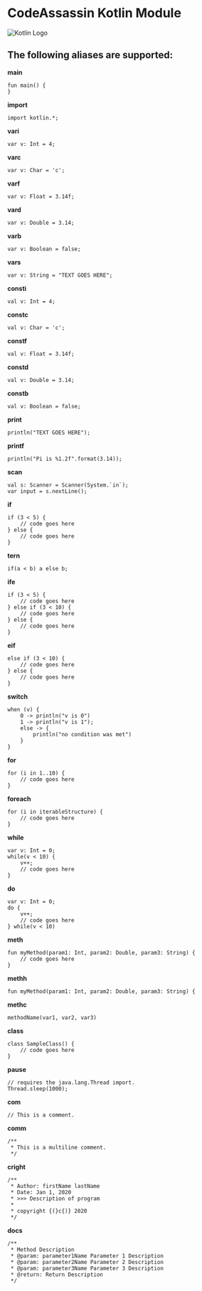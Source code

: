 # CodeAssassin Kotlin Module
![Kotlin Logo](https://github.com/Abesuden/Software-Engineering/blob/master/img/languageLogos/Kotlin_logo.png)

## The following aliases are supported:

**main**

```
fun main() {
}
```

**import**

```
import kotlin.*;
```

**vari**

```
var v: Int = 4;
```

**varc**

```
var v: Char = 'c';
```

**varf**

```
var v: Float = 3.14f;
```

**vard**

```
var v: Double = 3.14;
```

**varb**

```
var v: Boolean = false;
```

**vars**

```
var v: String = "TEXT GOES HERE";
```

**consti**

```
val v: Int = 4;
```

**constc**

```
val v: Char = 'c';
```

**constf**

```
val v: Float = 3.14f;
```

**constd**

```
val v: Double = 3.14;
```

**constb**

```
val v: Boolean = false;
```

**print**

```
println("TEXT GOES HERE");
```

**printf**

```
println("Pi is %1.2f".format(3.14));
```

**scan**

```
val s: Scanner = Scanner(System.`in`);
var input = s.nextLine();
```

**if**

```
if (3 < 5) {
    // code goes here
} else {
    // code goes here
}
```

**tern**

```
if(a < b) a else b;
```

**ife**

```
if (3 < 5) {
    // code goes here
} else if (3 < 10) {
    // code goes here
} else {
    // code goes here
}
```

**eif**

```
else if (3 < 10) { 
    // code goes here
} else {
    // code goes here
}
```

**switch**

```
when (v) {
    0 -> println("v is 0")
    1 -> println("v is 1");
    else -> {
        println("no condition was met")
    }
}
```

**for**

```
for (i in 1..10) {
    // code goes here
}
```

**foreach**

```
for (i in iterableStructure) {
    // code goes here
}
```

**while**

```
var v: Int = 0;
while(v < 10) {
    v++;
    // code goes here
}
```

**do**

```
var v: Int = 0;
do {
    v++;
    // code goes here
} while(v < 10)
```

**meth**

```
fun myMethod(param1: Int, param2: Double, param3: String) {
    // code goes here
}
```

**methh**

```
fun myMethod(param1: Int, param2: Double, param3: String) {
```

**methc**

```
methodName(var1, var2, var3)
```

**class**

```
class SampleClass() {
    // code goes here
}
```

**pause**

```
// requires the java.lang.Thread import.
Thread.sleep(1000);
```

**com**

```
// This is a comment.
```

**comm**

```
/**
 * This is a multiline comment.
 */
```

**cright**

```
/**
 * Author: firstName lastName
 * Date: Jan 1, 2020
 * >>> Description of program
 *
 * copyright {(}c{)} 2020
 */
```

**docs**

```
/**
 * Method Description
 * @param: parameter1Name Parameter 1 Description
 * @param: parameter2Name Parameter 2 Description
 * @param: parameter3Name Parameter 3 Description
 * @return: Return Description
 */
```